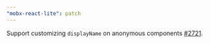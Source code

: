 ```yaml
---
"mobx-react-lite": patch
---
```


Support customizing `displayName` on anonymous components [#2721](https://github.com/mobxjs/mobx/issues/2721).

